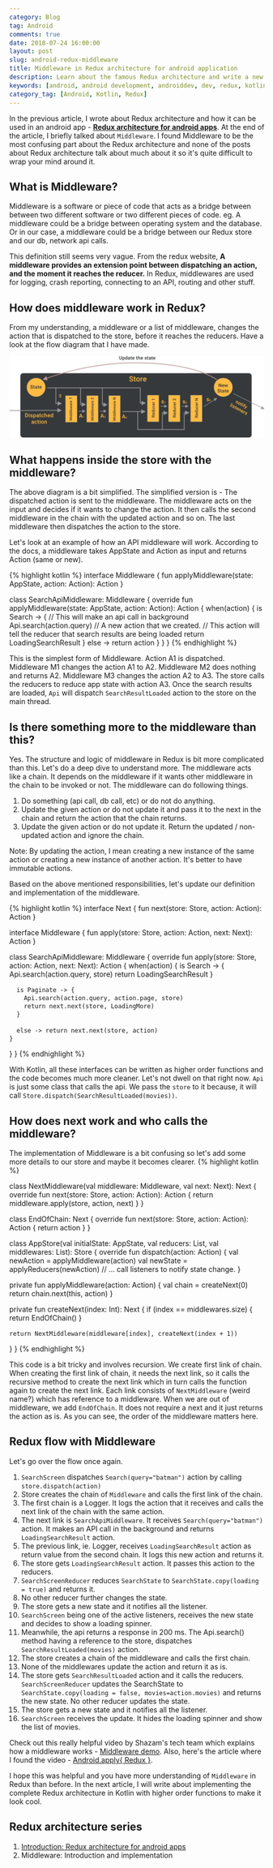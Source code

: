 ```yaml
---
category: Blog
tag: Android
comments: true
date: 2018-07-24 16:00:00
layout: post
slug: android-redux-middleware
title: Middleware in Redux architecture for android application
description: Learn about the famous Redux architecture and write a new android app using Redux architecture in Kotlin. This article focuses on concept of the middleware and how it works.
keywords: [android, android development, androiddev, dev, redux, kotlin, redux architecture, immutable state, redux clean architecture, write your own redux, redux data flow, redux middleware android, builds, pure functions, reactive functional android, redux reducers, redux store in kotlin, redux middleware, redux middleware for network calls, middleware in android redux, redux middleware chain]
category_tag: [Android, Kotlin, Redux]
---
```

In the previous article, I wrote about Redux architecture and how it can be used in an android app - **[Redux architecture for android apps](/blog/android-redux-intro)**. At the end of the article, I briefly talked about `Middleware`. I found Middleware to be the most confusing part about the Redux architecture and none of the posts about Redux architecture talk about much about it so it's quite difficult to wrap your mind around it.

## What is Middleware?

Middleware is a software or piece of code that acts as a bridge between between two different software or two different pieces of code. eg. A middleware could be a bridge between operating system and the database. Or in our case, a middleware could be a bridge between our Redux store and our db, network api calls.

This definition still seems very vague. From the redux website, **A middleware provides an extension point between dispatching an action, and the moment it reaches the reducer.** In Redux, middlewares are used for logging, crash reporting, connecting to an API, routing and other stuff.

## How does middleware work in Redux?

From my understanding, a middleware or a list of middleware, changes the action that is dispatched to the store, before it reaches the reducers. Have a look at the flow diagram that I have made.

<p align="center">
	<img src="/assets/images/redux-flow-middleware-diagram.png"/>
</p>

## What happens inside the store with the middleware?

The above diagram is a bit simplified. The simplified version is - The dispatched action is sent to the middleware. The middleware acts on the input and decides if it wants to change the action. It then calls the second middleware in the chain with the updated action and so on. The last middleware then dispatches the action to the store.

Let's look at an example of how an API middleware will work. According to the docs, a middleware takes AppState and Action as input and returns Action (same or new).

{% highlight kotlin %}
interface Middleware {
  fun applyMiddleware(state: AppState, action: Action): Action
}

class SearchApiMiddleware: Middleware {
  override fun applyMiddleware(state: AppState, action: Action): Action {
    when(action) {
      is Search -> {
         // This will make an api call in background
        Api.search(action.query)
        // A new action that we created.
        // This action will tell the reducer that search results are being loaded
        return LoadingSearchResult
      }
      else -> return action
    }
  }
}
{% endhighlight %}

This is the simplest form of Middleware. Action A1 is dispatched. Middleware M1 changes the action A1 to A2. Middleware M2 does nothing and returns A2. Middleware M3 changes the action A2 to A3. The store calls the reducers to reduce app state with action A3. Once the search results are loaded, `Api` will dispatch `SearchResultLoaded` action to the store on the main thread.

## Is there something more to the middleware than this?

Yes. The structure and logic of middleware in Redux is bit more complicated than this. Let's do a deep dive to understand more. The middleware acts like a chain. It depends on the middleware if it wants other middleware in the chain to be invoked or not. The middleware can do following things.

 1. Do something (api call, db call, etc) or do not do anything.
 2. Update the given action or do not update it and pass it to the next in the chain and return the action that the chain returns.
 3. Update the given action or do not update it. Return the updated / non-updated action and ignore the chain.

Note: By updating the action, I mean creating a new instance of the same action or creating a new instance of another action. It's better to have immutable actions.

Based on the above mentioned responsibilities, let's update our definition and implementation of the middleware.

{% highlight kotlin %}
interface Next {
  fun next(store: Store, action: Action): Action
}

interface Middleware {
  fun apply(store: Store, action: Action, next: Next): Action
}

class SearchApiMiddleware: Middleware {
  override fun apply(store: Store, action: Action, next: Next): Action {
    when(action) {
      is Search -> {
        Api.search(action.query, store)
        return LoadingSearchResult
      }

      is Paginate -> {
        Api.search(action.query, action.page, store)
        return next.next(store, LoadingMore)
      }

      else -> return next.next(store, action)
    }
  }
}
{% endhighlight %}

With Kotlin, all these interfaces can be written as higher order functions and the code becomes much more cleaner. Let's not dwell on that right now. `Api` is just some class that calls the api. We pass the `store` to it because, it will call `Store.dispatch(SearchResultLoaded(movies))`.

## How does next work and who calls the middleware?

The implementation of Middleware is a bit confusing so let's add some more details to our store and maybe it becomes clearer.
{% highlight kotlin %}

class NextMiddleware(val middleware: Middleware, val next: Next): Next {
  override fun next(store: Store, action: Action): Action {
    return middleware.apply(store, action, next)
  }
}

class EndOfChain: Next {
  override fun next(store: Store, action: Action): Action {
    return action
  }
}

class AppStore(val initialState: AppState, val reducers: List<Reducer>, val middlewares: List<Middleware>): Store {
  override fun dispatch(action: Action) {
    val newAction = applyMiddleware(action)
    val newState = applyReducers(newAction)
    // ... call listeners to notify state change.
  }

  private fun applyMiddleware(action: Action) {
    val chain = createNext(0)
    return chain.next(this, action)
  }

  private fun createNext(index: Int): Next {
    if (index == middlewares.size) {
      return EndOfChain()
    }

    return NextMiddleware(middleware[index], createNext(index + 1))
  }
}
{% endhighlight %}

This code is a bit tricky and involves recursion. We create first link of chain. When creating the first link of chain, it needs the next link, so it calls the recursive method to create the next link which in turn calls the function again to create the next link. Each link consists of `NextMiddleware` (weird name?) which has reference to a middleware. When we are out of middleware, we add `EndOfChain`. It does not require a next and it just returns the action as is. As you can see, the order of the middleware matters here.

## Redux flow with Middleware

Let's go over the flow once again.

 1. `SearchScreen` dispatches `Search(query="batman")` action by calling `store.dispatch(action)`
 2. Store creates the chain of `Middleware` and calls the first link of the chain.
 3. The first chain is a Logger. It logs the action that it receives and calls the next link of the chain with the same action.
 4. The next link is `SearchApiMiddleware`. It receives `Search(query="batman")` action. It makes an API call in the background and returns `LoadingSearchResult` action.
 5. The previous link, ie. Logger, receives `LoadingSearchResult` action as return value from the second chain. It logs this new action and returns it.
 6. The store gets `LoadingSearchResult` action. It passes this action to the reducers.
 7. `SearchScreenReducer` reduces `SearchState` to `SearchState.copy(loading = true)` and returns it.
 8. No other reducer further changes the state.
 9. The store gets a new state and it notifies all the listener.
 10. `SearchScreen` being one of the active listeners, receives the new state and decides to show a loading spinner.
 11. Meanwhile, the api returns a response in 200 ms. The Api.search() method having a reference to the store, dispatches `SearchResultLoaded(movies)` action.
 12. The store creates a chain of the middleware and calls the first chain.
 13. None of the middlewares update the action and return it as is.
 14. The store gets `SearchResultLoaded` action and it calls the reducers. `SearchScreenReducer` updates the SearchState to `SearchState.copy(loading = false, movies=action.movies)` and returns the new state. No other reducer updates the state.
 15. The store gets a new state and it notifies all the listener.
 16. `SearchScreen` receives the update. It hides the loading spinner and show the list of movies.

 Check out this really helpful video by Shazam's tech team which explains how a middleware works - [Middleware demo](https://www.youtube.com/watch?v=ORGEI9slOhM). Also, here's the article where I found the video - [Android.apply{ Redux }](https://blog.shazam.com/android-apply-redux-2ad0f7355e0).

 I hope this was helpful and you have more understanding of `Middleware` in Redux than before. In the next article, I will write about implementing the complete Redux architecture in Kotlin with higher order functions to make it look cool.

## Redux architecture series

 1. [Introduction: Redux architecture for android apps](/blog/android-redux-intro)
 2. Middleware: Introduction and implementation
